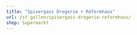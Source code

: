 ```yaml
---
title: "Spisergass Drogerie + Reformhaus"
url: /st-gallen/spisergass-drogerie-reformhaus/
shop: Supermarkt
---
```

